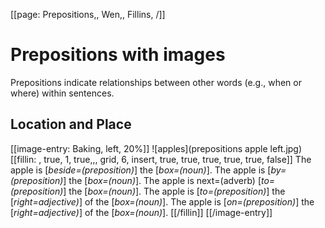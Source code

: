 [[page: Prepositions,, Wen,, Fillins, /]]

# Prepositions with images
Prepositions indicate relationships between other words (e.g., when or where) within sentences. 
## Location and Place
[[image-entry: Baking, left, 20%]]
![apples](prepositions apple left.jpg)
[[fillin: , true, 1, true,,, grid, 6, insert, true, true, true, true, true, false]]
The apple is [_beside=(preposition)_] the [_box=(noun)_].
The apple is [_by=(preposition)_] the [_box=(noun)_].
The apple is next=(adverb) [_to=(preposition)_] the [_box=(noun)_].
The apple is [_to=(preposition)_] the [_right=adjective)_] of the [_box=(noun)_].
The apple is [_on=(preposition)_] the [_right=adjective)_] of the [_box=(noun)_].
[[/fillin]]
[[/image-entry]]